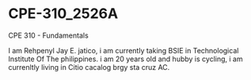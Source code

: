 # CPE-310_2526A
CPE 310 - Fundamentals 

I am Rehpenyl Jay E. jatico, i am currently taking BSIE in Technological Institute Of The philippines. i am 20 years old and hubby is cycling, i am currenltly living in Citio cacalog brgy sta cruz AC.
